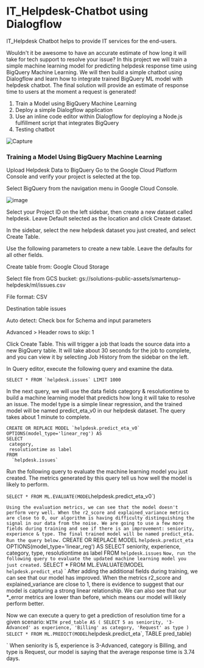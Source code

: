 # IT_Helpdesk-Chatbot using Dialogflow
IT_Helpdesk Chatbot helps to provide IT services for the end-users. 

Wouldn't it be awesome to have an accurate estimate of how long it will take for tech support to resolve your issue? In this project we will train a simple machine learning model for predicting helpdesk response time using BigQuery Machine Learning. We will then build a simple chatbot using Dialogflow and learn how to integrate trained BigQuery ML model with helpdesk chatbot. The final solution will provide an estimate of response time to users at the moment a request is generated!

1. Train a Model using BigQuery Machine Learning
2. Deploy a simple Dialogflow application
3. Use an inline code editor within Dialogflow for deploying a Node.js fulfillment script that integrates BigQuery
4. Testing chatbot

![Capture](https://user-images.githubusercontent.com/56398068/67155491-59abfe80-f32e-11e9-880e-ecbafb7503c0.JPG)


### Training a Model Using BigQuery Machine Learning

Upload Helpdesk Data to BigQuery
Go to the Google Cloud Platform Console and verify your project is selected at the top.

Select BigQuery from the navigation menu in Google Cloud Console.

![image](https://user-images.githubusercontent.com/56398068/67155613-44d06a80-f330-11e9-93d2-543091bd8325.png)

Select your Project ID on the left sidebar, then create a new dataset called helpdesk. Leave Default selected as the location and click Create dataset.

In the sidebar, select the new helpdesk dataset you just created, and select Create Table.

Use the following parameters to create a new table. Leave the defaults for all other fields.

Create table from: Google Cloud Storage

Select file from GCS bucket: gs://solutions-public-assets/smartenup-helpdesk/ml/issues.csv

File format: CSV

Destination table issues

Auto detect: Check box for Schema and input parameters

Advanced > Header rows to skip: 1

Click Create Table. This will trigger a job that loads the source data into a new BigQuery table. It will take about 30 seconds for the job to complete, and you can view it by selecting Job History from the sidebar on the left.

In Query editor, execute the following query and examine the data.


```
SELECT * FROM `helpdesk.issues` LIMIT 1000
```


In the next query, we will use the data fields category & resolutiontime to build a machine learning model that predicts how long it will take to resolve an issue. The model type is a simple linear regression, and the trained model will be named predict_eta_v0 in our helpdesk dataset. The query takes about 1 minute to complete.


```
CREATE OR REPLACE MODEL `helpdesk.predict_eta_v0` 
OPTIONS(model_type='linear_reg') AS
SELECT
 category,
 resolutiontime as label
FROM
  `helpdesk.issues`
```
  
  
Run the following query to evaluate the machine learning model you just created. The metrics generated by this query tell us how well the model is likely to perform.


`
SELECT
  *
FROM
  ML.EVALUATE(MODEL `helpdesk.predict_eta_v0`)

`
Using the evaluation metrics, we can see that the model doesn't perform very well. When the r2_score and explained_variance metrics are close to 0, our algorithm is having difficulty distinguishing the signal in our data from the noise. We are going to use a few more fields during training and see if there is an improvement: seniority, experience & type. The final trained model will be named predict_eta. Run the query below.
`
CREATE OR REPLACE MODEL `helpdesk.predict_eta` 
OPTIONS(model_type='linear_reg') AS
SELECT
 seniority,
 experience,
 category,
 type,
 resolutiontime as label
FROM
  `helpdesk.issues`
  `
Now, run the following query to evaluate the updated machine learning model you just created.
`
SELECT
  *
FROM
  ML.EVALUATE(MODEL `helpdesk.predict_eta`)
  `
After adding the additional fields during training, we can see that our model has improved. When the metrics r2_score and explained_variance are close to 1, there is evidence to suggest that our model is capturing a strong linear relationship. We can also see that our *_error metrics are lower than before, which means our model will likely perform better.



Now we can execute a query to get a prediction of resolution time for a given scenario:
`
WITH pred_table AS (
SELECT
  5 as seniority,
  '3-Advanced' as experience,
  'Billing' as category,
  'Request' as type
)
SELECT
  *
FROM
  ML.PREDICT(MODEL `helpdesk.predict_eta`,
    TABLE pred_table)

`
When seniority is 5, experience is 3-Advanced, category is Billing, and type is Request, our model is saying that the average response time is 3.74 days.
